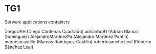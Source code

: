 # TG1
Sofware applications containers

DiegoUAH (Diego Cárdenas Cuadrado)
adrianbd91 (Adrián Blanco Domínguez)
AlejandroMartinezPa (Alejandro Martínez Pantín)
marcosrcastillo (Marcos Rodríguez Castillo)
robertosanchezleal (Roberto Sánchez Leal)
